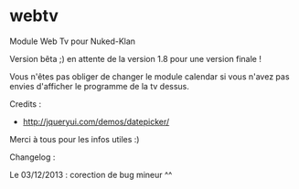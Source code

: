webtv
=====

Module Web Tv pour Nuked-Klan

Version bêta ;)
en attente de la version 1.8 pour une version finale !

Vous n'êtes pas obliger de changer le module calendar si vous n'avez pas envies d'afficher le programme de la tv dessus.


Credits :

* http://jqueryui.com/demos/datepicker/

Merci à tous pour les infos utiles :)


Changelog :

Le 03/12/2013 : corection de bug mineur ^^
